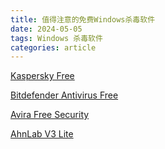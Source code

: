 ```yaml
---
title: 值得注意的免费Windows杀毒软件
date: 2024-05-05
tags: Windows 杀毒软件
categories: article
---
```


[Kaspersky Free](https://www.kaspersky.com/downloads/free-antivirus)

[Bitdefender Antivirus Free](https://www.bitdefender.com/solutions/free.html)

[Avira Free Security](https://www.avira.com/en/free-security)

[AhnLab V3 Lite](https://www.ahnlab.com/ko/product/v3-lite)
